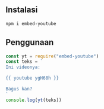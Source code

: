 ## Instalasi

```bash
npm i embed-youtube
```

## Penggunaan

```javascript
const yt = require("embed-youtube")
const teks = `
Ini videonya:

{{ youtube ygH68h }}

Bagus kan?
`
console.log(yt(teks))
```

